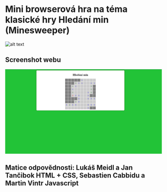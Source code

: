 # Mini browserová hra na téma klasické hry Hledání min (Minesweeper)
![alt text](http://vintros.wz.cz/)
## Screenshot webu
![alt text](https://github.com/Mavin01/Homework/blob/master/PraxeProjektE/mines.PNG)
## Matice odpovědnosti: Lukáš Meidl a Jan Tančibok HTML + CSS, Sebastien Cabbidu a Martin Vintr Javascript
